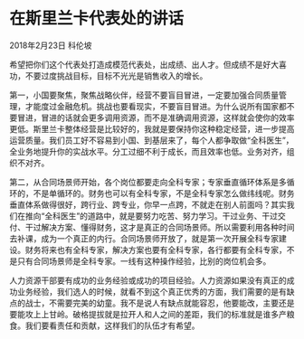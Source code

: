 # 在斯里兰卡代表处的讲话

2018年2月23日 科伦坡

希望把你们这个代表处打造成模范代表处，出成绩、出人才。但成绩不是好大喜功，不要过度挑战目标，目标不光光是销售收入的增长。

第一，小国要聚焦，聚焦战略伙伴，经营不要盲目冒进，一定要加强合同质量管理，才能度过金融危机。挑战也要看现实，不要盲目冒进。为什么说所有国家都不要冒进，冒进的话就会更多调用资源，而不是准确调用资源，这样就会使你的效率更低。斯里兰卡整体经营是比较好的，我就是要保持你这种稳定经营，进一步提高运营质量。我们员工好不容易到小国、到基层来了，每个人都争取做“全科医生”，全业务地提升你的实战水平。分工过细不利于成长，而且效率也低。业务对齐，组织不对齐。

第二，从合同场景师开始，各个岗位都要走向全科专家；专家垂直循环体系是多循环的，不是单循环的。财务也可以有全科专家，不是全科专家怎么做纬线呢。财务垂直体系做得很好，跨行业、跨专业，你早一点跨，不就走在别人前面吗？其实我们在推向“全科医生”的道路中，就是要努力吃苦、努力学习。干过业务、干过交付、干过解决方案、懂得财务，这才是真正的合同场景师。所以需要利用各种时间去补课，成为一个真正的内行。合同场景师开放了，就是第一次开展全科专家建设。财务将来也有全科专家，解决方案也要有全科专家，各行都要有全科专家，不是只有合同场景师是全科专家。一线有这种操作经验，比别的岗位机会多。

人力资源干部要有成功的业务经验或成功的项目经验。人力资源如果没有真正的成功业务经验，我们选人的时候，就看不到这个真正优秀的方面，我们需要的是有缺点的战士，不需要完美的幼童。我不是说人有缺点就能容忍，他要能改，主要还是要能攻上上甘岭。破格提拔就是拉开人和人之间的差距，我们的标准就是谁多产粮食。我们要看责任和贡献，这样我们的队伍才有希望。

